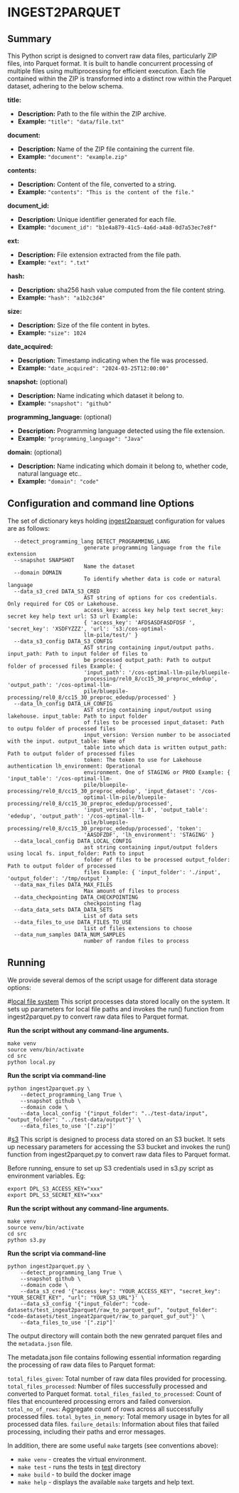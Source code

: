 # INGEST2PARQUET  

## Summary 
This Python script is designed to convert raw data files, particularly ZIP files, into Parquet format. It is built to handle concurrent processing of multiple files using multiprocessing for efficient execution.
Each file contained within the ZIP is transformed into a distinct row within the Parquet dataset, adhering to the below schema.

**title:**

- **Description:** Path to the file within the ZIP archive.
- **Example:** `"title": "data/file.txt"`

**document:**

- **Description:** Name of the ZIP file containing the current file.
- **Example:** `"document": "example.zip"`

**contents:**

- **Description:** Content of the file, converted to a string.
- **Example:** `"contents": "This is the content of the file."`

**document_id:**

- **Description:** Unique identifier generated for each file.
- **Example:** `"document_id": "b1e4a879-41c5-4a6d-a4a8-0d7a53ec7e8f"`

**ext:**

- **Description:** File extension extracted from the file path.
- **Example:** `"ext": ".txt"`

**hash:**

- **Description:** sha256 hash value computed from the file content string.
- **Example:** `"hash": "a1b2c3d4"`

**size:**

- **Description:** Size of the file content in bytes.
- **Example:** `"size": 1024`

**date_acquired:**

- **Description:** Timestamp indicating when the file was processed.
- **Example:** `"date_acquired": "2024-03-25T12:00:00"`

**snapshot:** (optional)

- **Description:** Name indicating which dataset it belong to.
- **Example:** `"snapshot": "github"`

**programming_language:** (optional)

- **Description:** Programming language detected using the file extension.
- **Example:** `"programming_language": "Java"`

**domain:** (optional)

- **Description:** Name indicating which domain it belong to, whether code, natural language etc..
- **Example:** `"domain": "code"`



## Configuration and command line Options

The set of dictionary keys holding [ingest2parquet](src/ingest2parquet.py) 
configuration for values are as follows:
```
  --detect_programming_lang DETECT_PROGRAMMING_LANG
                        generate programming language from the file extension
  --snapshot SNAPSHOT
                        Name the dataset
  --domain DOMAIN
                        To identify whether data is code or natural language
  --data_s3_cred DATA_S3_CRED
                        AST string of options for cos credentials. Only required for COS or Lakehouse.
                        access_key: access key help text secret_key: secret key help text url: S3 url Example:
                        { 'access_key': 'AFDSASDFASDFDSF ', 'secret_key': 'XSDFYZZZ', 'url': 's3:/cos-optimal-
                        llm-pile/test/' }
  --data_s3_config DATA_S3_CONFIG
                        AST string containing input/output paths. input_path: Path to input folder of files to
                        be processed output_path: Path to output folder of processed files Example: {
                        'input_path': '/cos-optimal-llm-pile/bluepile-
                        processing/rel0_8/cc15_30_preproc_ededup', 'output_path': '/cos-optimal-llm-
                        pile/bluepile-processing/rel0_8/cc15_30_preproc_ededup/processed' }
  --data_lh_config DATA_LH_CONFIG
                        AST string containing input/output using lakehouse. input_table: Path to input folder
                        of files to be processed input_dataset: Path to outpu folder of processed files
                        input_version: Version number to be associated with the input. output_table: Name of
                        table into which data is written output_path: Path to output folder of processed files
                        token: The token to use for Lakehouse authentication lh_environment: Operational
                        environment. One of STAGING or PROD Example: { 'input_table': '/cos-optimal-llm-
                        pile/bluepile-processing/rel0_8/cc15_30_preproc_ededup', 'input_dataset': '/cos-
                        optimal-llm-pile/bluepile-processing/rel0_8/cc15_30_preproc_ededup/processed',
                        'input_version': '1.0', 'output_table': 'ededup', 'output_path': '/cos-optimal-llm-
                        pile/bluepile-processing/rel0_8/cc15_30_preproc_ededup/processed', 'token':
                        'AASDFZDF', 'lh_environment': 'STAGING' }
  --data_local_config DATA_LOCAL_CONFIG
                        ast string containing input/output folders using local fs. input_folder: Path to input
                        folder of files to be processed output_folder: Path to output folder of processed
                        files Example: { 'input_folder': './input', 'output_folder': '/tmp/output' }
  --data_max_files DATA_MAX_FILES
                        Max amount of files to process
  --data_checkpointing DATA_CHECKPOINTING
                        checkpointing flag
  --data_data_sets DATA_DATA_SETS
                        List of data sets
  --data_files_to_use DATA_FILES_TO_USE
                        list of files extensions to choose
  --data_num_samples DATA_NUM_SAMPLES
                        number of random files to process
```
## Running

We provide several demos of the script usage for different data storage options: 


#[local file system](src/local.py)
This script processes data stored locally on the system. It sets up parameters for local file paths and invokes the run() function from ingest2parquet.py to convert raw data files to Parquet format.

**Run the script without any command-line arguments.**

```
make venv
source venv/bin/activate
cd src
python local.py
```

**Run the script via command-line** 

```
python ingest2parquet.py \
    --detect_programming_lang True \
    --snapshot github \
    --domain code \
    --data_local_config '{"input_folder": "../test-data/input", "output_folder": "../test-data/output"}' \
    --data_files_to_use '[".zip"]'
```



#[s3](src/s3.py) 
This script is designed to process data stored on an S3 bucket. It sets up necessary parameters for accessing the S3 bucket and invokes the run() function from ingest2parquet.py to convert raw data files to Parquet format.

Before running, ensure to set up S3 credentials used in s3.py script as environment variables. 
Eg:
```
export DPL_S3_ACCESS_KEY="xxx"
export DPL_S3_SECRET_KEY="xxx"
```

**Run the script without any command-line arguments.**

```
make venv
source venv/bin/activate
cd src
python s3.py
```

**Run the script via command-line** 

```
python ingest2parquet.py \
    --detect_programming_lang True \
    --snapshot github \
    --domain code \
    --data_s3_cred '{"access_key": "YOUR_ACCESS_KEY", "secret_key": "YOUR_SECRET_KEY", "url": "YOUR_S3_URL"}' \
    --data_s3_config '{"input_folder": "code-datasets/test_ingeat2parquet/raw_to_parquet_guf", "output_folder": "code-datasets/test_ingeat2parquet/raw_to_parquet_guf_out"}' \
    --data_files_to_use '[".zip"]'
```

The output directory will contain both the new
genrated parquet files  and the `metadata.json` file.

The metadata.json file contains following essential information regarding the processing of raw data files to Parquet format:

`total_files_given`: Total number of raw data files provided for processing.
`total_files_processed`: Number of files successfully processed and converted to Parquet format.
`total_files_failed_to_processed`: Count of files that encountered processing errors and failed conversion.
`total_no_of_rows`: Aggregate count of rows across all successfully processed files.
`total_bytes_in_memory`: Total memory usage in bytes for all processed data files.
`failure_details`: Information about files that failed processing, including their paths and error messages.



In addition, there are some useful `make` targets (see conventions above):
* `make venv` - creates the virtual environment.
* `make test` - runs the tests in [test](test) directory
* `make build` - to build the docker image
* `make help` - displays the available `make` targets and help text.





